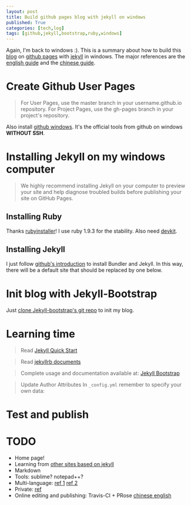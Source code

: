 ```yaml
---
layout: post
title: Build github pages blog with jekyll on windows
published: True
categories: [tech,log]
tags: [github,jekyll,bootstrap,ruby,windows]
---
```

Again, I'm back to windows :). This is a summary about how to build this [blog](upson.github.io) on [github pages](https://help.github.com/categories/20/articles) with [jekyll](https://help.github.com/articles/using-jekyll-with-pages) in windows. The major references are the [english guide](http://jekyll-windows.juthilo.com/) and the [chinese guide](http://www.cnblogs.com/purediy/archive/2013/03/07/2948892.html).

# Create Github User Pages
> For User Pages, use the master branch in your username.github.io repository. For Project Pages, use the gh-pages branch in your project's repository.

Also install [github windows](https://windows.github.com/help.html). It's the official tools from github on windows **WITHOUT SSH**. 

# Installing Jekyll on my windows computer
> We highly recommend installing Jekyll on your computer to preview your site and help diagnose troubled builds before publishing your site on GitHub Pages.

## Installing Ruby
Thanks [rubyinstaller](http://rubyinstaller.org/)! I use ruby 1.9.3 for the stability. Also need [devkit](http://rubyinstaller.org/downloads/).

## Installing Jekyll
I just follow [github's introduction](https://help.github.com/articles/using-jekyll-with-pages) to install Bundler and Jekyll. In this way, there will be a default site that should be replaced by one below.

# Init blog with Jekyll-Bootstrap
Just [clone Jekyll-bootstrap's git repo](http://jekyllbootstrap.com/usage/jekyll-quick-start.html) to init my blog.

# Learning time
> Read [Jekyll Quick Start](http://jekyllbootstrap.com/usage/jekyll-quick-start.html)

> Read [jekyllrb documents](http://jekyllrb.com/docs/home/)

> Complete usage and documentation available at: [Jekyll Bootstrap](http://jekyllbootstrap.com)

> Update Author Attributes In `_config.yml` remember to specify your own data:

# Test and publish

# TODO
* Home page!
* Learning from [other sites based on jekyll](https://github.com/jekyll/jekyll/wiki/sites)
* Markdown
* Tools: sublime? notepad++?
* Multi-language: [ref 1](http://jekyll-langs.liaohuqiu.net/cn/) [ref 2](http://jekyll-langs-sample.liaohuqiu.net/)
* Private: [ref](http://chenjun.com/blog/2014/07/use-bitbucket-and-ftploy-to-private-jekyll.html)
* Online editing and publishing: Travis-CI + PRose [chinese ](http://xuhehuan.com/1761.html) [english](http://rogerz.github.io/blog/2013/02/21/prose-io-github-travis-ci/)
